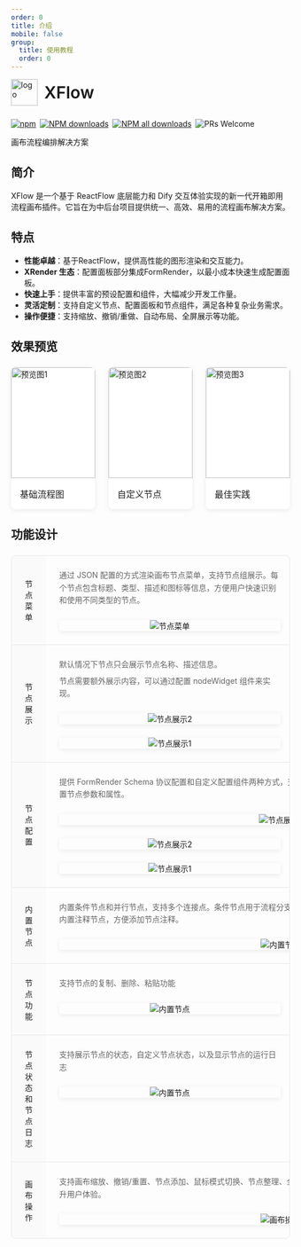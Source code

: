 ```yaml
---
order: 0
title: 介绍
mobile: false
group: 
  title: 使用教程
  order: 0
---
```


<div style="display:flex;align-items:center;margin-bottom:24px">
  <img src="https://img.alicdn.com/tfs/TB17UtINiLaK1RjSZFxXXamPFXa-606-643.png" alt="logo" width="48px"/>
  <span style="font-size:30px;font-weight:600;display:inline-block;margin-left:12px">XFlow</span>
</div>
<p style="display:flex;justify-content:space-between;width:440px">
  <a href="https://www.npmjs.com/package/@xrenders/xflow" target="_blank">
    <img alt="npm" src="https://img.shields.io/npm/v/@xrenders/xflow.svg?maxAge=3600&style=flat-square">
  </a>
  <a href="https://npmjs.org/package/@xrenders/xflow" target="_blank">
    <img alt="NPM downloads" src="https://img.shields.io/npm/dm/@xrenders/xflow.svg?style=flat-square">
  </a>
  <a href="https://npmjs.org/package/@xrenders/xflow" target="_blank">
    <img alt="NPM all downloads" src="https://img.shields.io/npm/dt/@xrenders/xflow.svg?style=flat-square">
  </a>
  <a>
    <img alt="PRs Welcome" src="https://img.shields.io/badge/PRs-welcome-brightgreen.svg?style=flat-square">
  </a>
</p>
画布流程编排解决方案

## 简介
  XFlow 是一个基于 ReactFlow 底层能力和 Dify 交互体验实现的新一代开箱即用流程画布插件。它旨在为中后台项目提供统一、高效、易用的流程画布解决方案。

## 特点

* **性能卓越**：基于ReactFlow，提供高性能的图形渲染和交互能力。
* **XRender 生态**：配置面板部分集成FormRender，以最小成本快速生成配置面板。
* **快速上手**：提供丰富的预设配置和组件，大幅减少开发工作量。
* **灵活定制**：支持自定义节点、配置面板和节点组件，满足各种复杂业务需求。
* **操作便捷**：支持缩放、撤销/重做、自动布局、全屏展示等功能。

## 效果预览

<div class="preview-container">
  <div class="preview-card">
    <div class="preview-image" >
      <img src="https://img.alicdn.com/imgextra/i3/O1CN011ykg541qvcNWNDpni_!!6000000005558-0-tps-2094-1172.jpg" alt="预览图1" />
    </div>
    <div class="preview-title">基础流程图</div>
    <!-- <div class="preview-desc">支持基础的节点和连线操作</div> -->
  </div>
  <div class="preview-card">
    <div class="preview-image">
      <img src="https://img.alicdn.com/imgextra/i1/O1CN015jBSE71Lbh3o3zk78_!!6000000001318-0-tps-2100-1170.jpg" alt="预览图2" />
    </div>
    <div class="preview-title">自定义节点</div>
    <!-- <div class="preview-desc">支持自定义节点样式和交互</div> -->
  </div>
  <div class="preview-card">
    <div class="preview-image" >
      <img src="https://img.alicdn.com/imgextra/i2/O1CN01Y47YvN1s8GwCKZBtS_!!6000000005721-0-tps-2122-1198.jpg" alt="预览图3" />
    </div>
    <div class="preview-title">最佳实践</div>
    <!-- <div class="preview-desc">支持节点配置面板和日志展示</div> -->
  </div>
</div>

<style>
.preview-container {
  display: flex;
  justify-content: space-between;
  gap: 24px;
  margin: 24px 0;
}

.preview-card {
  flex: 1;
  background: #fff;
  border-radius: 8px;
  overflow: hidden;
  transition: all 0.3s ease;
  box-shadow: 0 2px 8px rgba(0, 0, 0, 0.08);
}

.preview-card:hover {
  transform: translateY(-4px);
  box-shadow: 0 4px 16px rgba(0, 0, 0, 0.12);
}

.preview-image {
  width: 100%;
  height: 200px;
  overflow: hidden;
  cursor: pointer;
}

.preview-image img {
  width: 100%;
  height: 100%;
  object-fit: cover;
  transition: transform 0.3s ease;
}

.preview-image:hover img {
  transform: scale(1.5);
}

.preview-title {
  padding: 16px;
  font-size: 16px;
  font-weight: 500;
  color: #1f1f1f;
}

.preview-desc {
  padding: 0 16px 16px;
  font-size: 14px;
  color: #666;
}

.preview-modal {
  position: fixed;
  top: 0;
  left: 0;
  width: 100%;
  height: 100%;
  background: rgba(0, 0, 0, 0.85);
  z-index: 9999;
  display: none;
  justify-content: center;
  align-items: center;
  opacity: 0;
  transition: opacity 0.3s ease;
}

.preview-modal.active {
  display: flex;
  opacity: 1;
}

.preview-modal-content {
  max-width: 90vw;
  max-height: 90vh;
}

.preview-modal-content img {
  max-width: 100%;
  max-height: 90vh;
  object-fit: contain;
}
</style>


## 功能设计
<div class="feature-table">
  <div class="feature-row">
    <div class="feature-name">节点菜单</div>
    <div class="feature-content">
      <div class="feature-desc">
        通过 JSON 配置的方式渲染画布节点菜单，支持节点组展示。每个节点包含标题、类型、描述和图标等信息，方便用户快速识别和使用不同类型的节点。
      </div>
      <div class="feature-image">
        <img src="https://img.alicdn.com/imgextra/i3/O1CN01rfAF9e28eMXX0fybx_!!6000000007957-0-tps-1896-1182.jpg" alt="节点菜单" >
      </div>
    </div>
  </div>

   <div class="feature-row">
    <div class="feature-name">节点展示</div>
    <div class="feature-content">
      <div class="feature-desc">
        <div class="desc-item">默认情况下节点只会展示节点名称、描述信息。</div>
        <div class="desc-item">节点需要额外展示内容，可以通过配置 nodeWidget 组件来实现。</div>
      </div>
      <div class="feature-images">
       <div class="feature-image" >
          <img src="https://img.alicdn.com/imgextra/i3/O1CN01f6WFZg1D9HZ2ZjP1j_!!6000000000173-0-tps-1448-766.jpg" alt="节点展示2" />
        </div>
        <div class="feature-image">
          <img src="https://img.alicdn.com/imgextra/i2/O1CN01utg9VL1SBJYfXc6Na_!!6000000002208-0-tps-1892-1198.jpg" alt="节点展示1" />
        </div>
      </div>
    </div>
  </div>

  <div class="feature-row">
    <div class="feature-name">节点配置</div>
    <div class="feature-content">
      <div class="feature-desc">
        提供 FormRender Schema 协议配置和自定义配置组件两种方式，支持节点数据的灵活配置。通过可视化界面，用户可以轻松设置节点参数和属性。
      </div>
      <div class="feature-images">
         <div class="feature-image node-show-img">
          <img src="https://img.alicdn.com/imgextra/i1/O1CN01ycuxbe1BsVROZAleA_!!6000000000001-0-tps-3102-1184.jpg" alt="节点展示1" />
        </div>
       <div class="feature-image " >
          <img src="https://img.alicdn.com/imgextra/i4/O1CN01dn5UGS1sXSikBsLnb_!!6000000005776-0-tps-606-672.jpg" alt="节点展示2" />
        </div>
        <div class="feature-image">
          <img src="https://img.alicdn.com/imgextra/i4/O1CN01Ia04jk1MznWGmzw4S_!!6000000001506-0-tps-604-340.jpg" alt="节点展示1" />
        </div>
      </div>
    </div>
  </div>

  <div class="feature-row">
    <div class="feature-name">内置节点</div>
    <div class="feature-content">
      <div class="feature-desc">
        内置条件节点和并行节点，支持多个连接点。条件节点用于流程分支控制，并行节点用于并发任务处理，无需额外开发即可使用。
        内置注释节点，方便添加节点注释。
      </div>
        <div class="feature-image node-show-img" >
        <img src="https://img.alicdn.com/imgextra/i3/O1CN01WKpbb01wbMYckbyOr_!!6000000006326-0-tps-3158-1234.jpg" alt="内置节点" />
      </div>
    </div>
  </div>

   <div class="feature-row">
    <div class="feature-name">节点功能</div>
    <div class="feature-content">
      <div class="feature-desc">
        支持节点的复制、删除、粘贴功能
      </div>
        <div class="feature-image" >
        <img src="https://img.alicdn.com/imgextra/i4/O1CN01UsgKOf1GoS0r7L6PA_!!6000000000669-0-tps-916-596.jpg" alt="内置节点" />
      </div>
    </div>
  </div>

   <div class="feature-row">
    <div class="feature-name">节点状态和节点日志</div>
    <div class="feature-content">
      <div class="feature-desc">
        支持展示节点的状态，自定义节点状态，以及显示节点的运行日志
      </div>
        <div class="feature-image" >
        <img src="https://img.alicdn.com/imgextra/i1/O1CN01m3yNGv1rpx5x3GKAQ_!!6000000005681-0-tps-2112-1192.jpg" alt="内置节点" />
      </div>
    </div>
  </div>

  <div class="feature-row">
    <div class="feature-name">画布操作</div>
    <div class="feature-content">
      <div class="feature-desc">
        支持画布缩放、撤销/重置、节点添加、鼠标模式切换、节点整理、全屏展示、画布快捷键等功能。提供丰富的画布操作工具，提升用户体验。
      </div>
       <div class="feature-image node-show-img">
        <img src="https://img.alicdn.com/imgextra/i3/O1CN01Pcb1wd1RKe0hVF7nG_!!6000000002093-0-tps-3172-1234.jpg" alt="画布操作" />
      </div>
    </div>
  </div>
</div>

<style>
.feature-table {
  margin: 24px 0;
  border: 1px solid #e8e8e8;
  border-radius: 8px;
  overflow: hidden;
}

.feature-row {
  display: flex;
  border-bottom: 1px solid #e8e8e8;
}

.feature-row:last-child {
  border-bottom: none;
}

.feature-name {
  width: 200px;
  padding: 24px;
  background: #fafafa;
  font-weight: 500;
  color: #1f1f1f;
  display: flex;
  align-items: center;
}

.feature-content {
  flex: 1;
  padding: 24px;
  display: flex;
  flex-direction: column;
  gap: 24px;
  align-items: flex-start;
}

.feature-images {
  display: flex;
  gap: 24px;
  width: 100%;
  justify-content: flex-start;
  flex-wrap: wrap;
}

.feature-image {
  border-radius: 4px;
  overflow: hidden;
  box-shadow: 0 2px 8px rgba(0, 0, 0, 0.08);
  width: 400px;
  /* height: 300px; */
  display: flex;
  align-items: center;
  justify-content: center;
  /* background: #fafafa; */
}

.node-show-img{
   width: 800px;
}

.feature-image img {
  max-width: 100%;
  max-height: 100%;
  width: auto;
  height: auto;
  object-fit: contain;
  transition: transform 0.3s ease;
}

.feature-image:hover img {
  transform: scale(1.05);
}

.feature-desc {
  color: #666;
  line-height: 1.6;
  width: 100%;
}

.desc-item {
  margin-bottom: 8px;
}

.desc-item:last-child {
  margin-bottom: 0;
}
</style>


